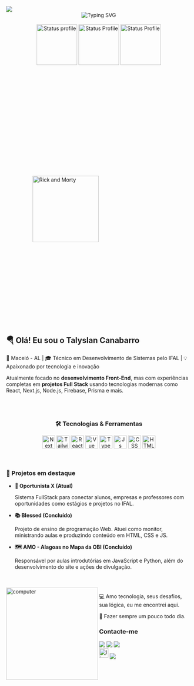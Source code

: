 <img align="center" src="https://capsule-render.vercel.app/api?type=waving&color=0:70A5FD,100:a82da8&height=100&section=header" />

<div align="center">
<img align="center" src="https://readme-typing-svg.demolab.com?font=Fira+Code&weight=900&size=20&duration=1000&pause=1000&color=C3C3C3&background=25FFFD00&center=true&vCenter=true&random=false&width=435&lines=Talys+aqui!+Seja+Bem-Vindo!++%F0%9F%9B%B8+;Desenvolvedor+Front-End+%F0%9F%92%BB" alt="Typing SVG" />
</div>

<br>

<div align="center">
 <img height="110em" src="https://github-readme-stats.vercel.app/api?username=Talyslan&theme=tokyonight&show_icons=true&hide_border=true&count_private=true" alt="Status profile"/>
 <img height="110em" src="https://github-readme-streak-stats.herokuapp.com/?user=Talyslan&theme=tokyonight&hide_border=false" alt="Status Profile"/>
 <img height="110em" src="https://github-readme-stats.vercel.app/api/top-langs/?username=Talyslan&theme=tokyonight&show_icons=true&hide_border=true&layout=compact" alt="Status Profile"/> 
</div>

<br/>

<div>
  <img width="180" align="right" src="https://i.pinimg.com/originals/1a/56/ea/1a56eaaaf78869d7c6e0e620b2b98394.gif" alt="Rick and Morty" style="margin: 50%" /> 
  <div>
   <h2>🪂 Olá! Eu sou o Talyslan Canabarro</h2>
   <p max-width="30%">
     📍 Maceió - AL | 🎓 Técnico em Desenvolvimento de Sistemas pelo IFAL | 💡 Apaixonado por tecnologia e inovação
   </p>
   <p>
     Atualmente focado no <strong>desenvolvimento Front-End</strong>, mas com experiências completas em <strong>projetos Full Stack</strong> usando tecnologias modernas como React, Next.js, Node.js, Firebase, Prisma e mais.
   </p>
  </div>

  <br />
  <br />

  <div align="center">
    <h3  style="display: inline_block" align="center">🛠️ Tecnologias & Ferramentas</h3>
    <img align="center" alt="Next JS" height="35" width="35" src="https://assets.vercel.com/image/upload/v1662130559/nextjs/Icon_dark_background.png" />
    <img align="center" alt="Tailwind CSS" height="35" width="35" src="https://user-images.githubusercontent.com/25181517/202896760-337261ed-ee92-4979-84c4-d4b829c7355d.png" />
    <img align="center" alt="React JS" height="35" width="35" src="https://cdn.jsdelivr.net/gh/devicons/devicon/icons/react/react-original.svg" />
    <img align="center" alt="Vue JS" height="35" width="35" src="https://user-images.githubusercontent.com/25181517/117448124-a2da9800-af3e-11eb-85d2-bd1b69b65603.png" />
    <img align="center" alt="Typescript" height="35" width="35" src="https://user-images.githubusercontent.com/25181517/183890598-19a0ac2d-e88a-4005-a8df-1ee36782fde1.png" />
    <img align="center" alt="Js" height="35" width="35"  src="https://cdn.jsdelivr.net/gh/devicons/devicon/icons/javascript/javascript-original.svg">
    <img align="center" alt="CSS" height="35" width="35" src="https://cdn.jsdelivr.net/gh/devicons/devicon/icons/css3/css3-original.svg">
    <img align="center" alt="HTML" height="35" width="35" src="https://cdn.jsdelivr.net/gh/devicons/devicon/icons/html5/html5-original.svg">      
 </div>

  <br />
  <br />

  <div>
   <h3>🚀 Projetos em destaque</h3>
   <ul>
    <li>
     <p><strong>💼 Oportunista X (Atual)</strong></p>
     <p max-width="50%">
        Sistema FullStack para conectar alunos, empresas e professores com oportunidades como estágios e projetos no IFAL.
      </p>
    </li>
    <li>
      <p><strong>📚 Blessed (Concluído)</strong></p>
     <p max-width="50%">
       Projeto de ensino de programação Web. Atuei como monitor, ministrando aulas e produzindo conteúdo em HTML, CSS e JS.
     </p>
    </li>
    <li>
       <p><strong>🗺️ AMO - Alagoas no Mapa da OBI (Concluído)</strong></p>
      <p max-width="50%">
        Responsável por aulas introdutórias em JavaScript e Python, além do desenvolvimento do site e ações de divulgação.
      </p>
    </li>
   </ul>
   
  </div>
</div>

<br/>
<br/>

 <img width="250" align="left" src="https://i.pinimg.com/originals/8b/35/fe/8b35fef55fba1a201c9c7a11d3ec3d64.gif" alt="computer" />

<div align="left">
  <p> 💻 Amo tecnologia, seus desafios, sua lógica, eu me encontrei aqui. </p>
  <p>🌙 Fazer sempre um pouco todo dia.</p>
 
 <h3>Contacte-me</h3>
 <a href="https://instagram.com/talys.c" target ="_blank"><img src="https://img.shields.io/badge/-Instagram-%23E4405F?style=for-the-badge&logo=instagram&logoColor=white" target="_blank"></a>
 <a href="https://www.linkedin.com/in/Talyslan" target="_blank"><img src="https://img.shields.io/badge/-LinkedIn-%230077B5?style=for-the-badge&logo=linkedin&logoColor=white" target="_blank"></a> 
 <a href = "mailto:talyslancpc@gmail.com"><img src="https://img.shields.io/badge/-Gmail-%23333?style=for-the-badge&logo=gmail&logoColor=white" target="_blank"></a>
</div>

<img height="25" src="https://img.shields.io/badge/license-MIT-8A2BE2" alt="license MIT"> 

<img align="center" src="https://capsule-render.vercel.app/api?type=waving&color=0:70A5FD,100:a82da8&height=100&section=footer&reversal=true" />
